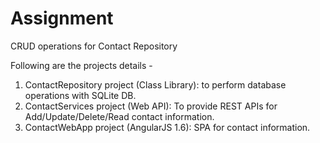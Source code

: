 # Assignment
CRUD operations for Contact Repository

Following are the projects details -
1. ContactRepository project (Class Library): to perform database operations with SQLite DB.
2. ContactServices project (Web API): To provide REST APIs for Add/Update/Delete/Read contact information.
3. ContactWebApp project (AngularJS 1.6): SPA for contact information.
